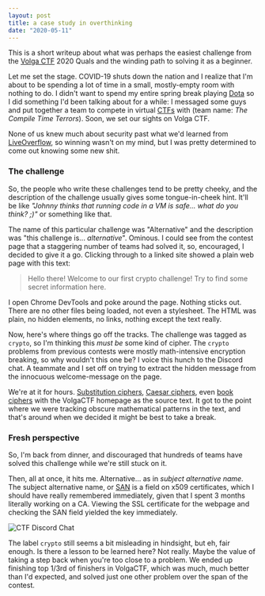 ```yaml
---
layout: post
title: a case study in overthinking
date: "2020-05-11"
---
```


This is a short writeup about what was perhaps the easiest challenge from the [Volga CTF](https://volgactf.ru/en/) 2020 Quals and the winding path to solving it as a beginner.

Let me set the stage. COVID-19 shuts down the nation and I realize that I'm about to be spending a lot of time in a small, mostly-empty room with nothing to do. I didn't want to spend my entire spring break playing [Dota](http://blog.dota2.com/?l=english) so I did something I'd been talking about for a while: I messaged some guys and put together a team to compete in virtual [CTFs](https://trailofbits.github.io/ctf/) with (team name: _The Compile Time Terrors_). Soon, we set our sights on Volga CTF. 

None of us knew much about security past what we'd learned from [LiveOverflow](https://www.youtube.com/channel/UClcE-kVhqyiHCcjYwcpfj9w/featured), so winning wasn't on my mind, but I was pretty determined to come out knowing some new shit.

### The challenge

So, the people who write these challenges tend to be pretty cheeky, and the description of the challenge usually gives some tongue-in-cheek hint. It'll be like _"Johnny thinks that running code in a VM is safe... what do you think? ;)"_ or something like that.

The name of this particular challenge was "Alternative" and the description was "this challenge is... _alternative_". Ominous. I could see from the contest page that a staggering number of teams had solved it, so, encouraged, I decided to give it a go. Clicking through to a linked site showed a plain web page with this text:

> Hello there! Welcome to our first crypto challenge! Try to find some secret information here.

I open Chrome DevTools and poke around the page. Nothing sticks out. There are no other files being loaded, not even a stylesheet. The HTML was plain, no hidden elements, no links, nothing except the text really.

Now, here's where things go off the tracks. The challenge was tagged as `crypto`, so I'm thinking this _must be_ some kind of cipher. The `crypto` problems from previous contests were mostly math-intensive encryption breaking, so why wouldn't this one be? I voice this hunch to the Discord chat. A teammate and I set off on trying to extract the hidden message from the innocuous welcome-message on the page.

We're at it for hours. [Substitution ciphers](https://en.wikipedia.org/wiki/Substitution_cipher), [Caesar ciphers](https://en.wikipedia.org/wiki/Caesar_cipher), even [book ciphers](https://en.wikipedia.org/wiki/Book_cipher) with the VolgaCTF homepage as the source text. It got to the point where we were tracking obscure mathematical patterns in the text, and that's around when we decided it might be best to take a break.

### Fresh perspective

So, I'm back from dinner, and discouraged that hundreds of teams have solved this challenge while we're still stuck on it. 

Then, all at once, it hits me. Alternative... as in _subject alternative name_. The subject alternative name, or [SAN](https://en.wikipedia.org/wiki/Subject_Alternative_Name) is a field on x509 certificates, which I should have really remembered immediately, given that I spent 3 months literally working on a CA. Viewing the SSL certificate for the webpage and checking the SAN field yielded the key immediately.

![CTF Discord Chat](/images/alternative-chat.png)

The label `crypto` still seems a bit misleading in hindsight, but eh, fair enough. Is there a lesson to be learned here? Not really. Maybe the value of taking a step back when you're too close to a problem. We ended up finishing top 1/3rd of finishers in VolgaCTF, which was much, much better than I'd expected, and solved just one other problem over the span of the contest.
